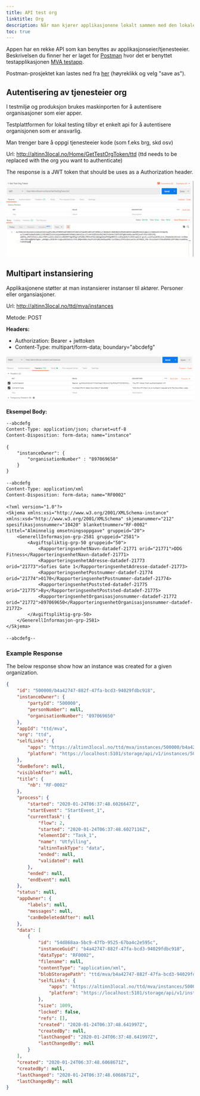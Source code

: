 ```yaml
---
title: API test org
linktitle: Org
description: Når man kjører applikasjonene lokalt sammen med den lokale testplattformen kan man teste API som applikasjon eksponerer.
toc: true
---
```


Appen har en rekke API som kan benyttes av applikasjonseier/tjenesteeier.
Beskrivelsen du finner her er laget for [Postman](https://www.getpostman.com/) hvor det er benyttet testapplikasjonen
[MVA testapp](https://dev.altinn.studio/repos/ttd/mva). 

Postman-prosjektet kan lastes ned fra
[her](https://raw.githubusercontent.com/Altinn/altinn-studio/master/src/test/Postman/collections/Altinn%20Studio%20App%20Local%20Testing.postman_collection.json)
(høyreklikk og velg "save as").

## Autentisering av tjenesteier org
I testmiljø og produksjon brukes maskinporten for å autentisere organisasjoner som eier apper. 

Testplattformen for lokal testing tilbyr et enkelt api for å autentisere organisjonen som er ansvarlig.

Man trenger bare å oppgi tjenesteeier kode (som f.eks brg, skd osv)

Url: http://altinn3local.no/Home/GetTestOrgToken/ttd   (ttd needs to be replaced with the org you want to authenticate)

The response is a JWT token that should be uses as a Authorization header.

![Login](login.png "Login request")


## Multipart instansiering
Applikasjonene støtter at man instansierer instanser til aktører. Personer eller organsiasjoner.

Url: http://altinn3local.no/ttd/mva/instances

Metode: POST

**Headers:**

- Authorization: Bearer + jwttoken
- Content-Type: multipart/form-data; boundary="abcdefg"


![headers](headers_multipart_instance.png "Headers for multipart instansiering")


**Eksempel Body:**

```http {linenos=false,hl_lines=["1-3","11-13"]}
--abcdefg
Content-Type: application/json; charset=utf-8
Content-Disposition: form-data; name="instance"

{
    "instanceOwner": {
    	"organisationNumber" : "897069650"
    }
}

--abcdefg
Content-Type: application/xml
Content-Disposition: form-data; name="RF0002"

<?xml version="1.0"?>
<Skjema xmlns:xsi="http://www.w3.org/2001/XMLSchema-instance" xmlns:xsd="http://www.w3.org/2001/XMLSchema" skjemanummer="212" spesifikasjonsnummer="10420" blankettnummer="RF-0002" tittel="Alminnelig omsetningsoppgave" gruppeid="20">
	<GenerellInformasjon-grp-2581 gruppeid="2581">
		<Avgiftspliktig-grp-50 gruppeid="50">
			<RapporteringsenhetNavn-datadef-21771 orid="21771">DDG Fitness</RapporteringsenhetNavn-datadef-21771>
			<RapporteringsenhetAdresse-datadef-21773 orid="21773">Sofies Gate 1</RapporteringsenhetAdresse-datadef-21773>
			<RapporteringsenhetPostnummer-datadef-21774 orid="21774">0170</RapporteringsenhetPostnummer-datadef-21774>
            <RapporteringsenhetPoststed-datadef-21775 orid="21775">By</RapporteringsenhetPoststed-datadef-21775>
            <RapporteringsenhetOrganisasjonsnummer-datadef-21772 orid="21772">897069650</RapporteringsenhetOrganisasjonsnummer-datadef-21772>
        </Avgiftspliktig-grp-50>
    </GenerellInformasjon-grp-2581>
</Skjema>

--abcdefg--
```

### Example Response

The below response show how an instance was created for a given organization.

```json {linenos=inline,hl_lines=[6,44]}
{
    "id": "500000/b4a42747-882f-47fa-bcd3-94029fdbc918",
    "instanceOwner": {
        "partyId": "500000",
        "personNumber": null,
        "organisationNumber": "897069650"
    },
    "appId": "ttd/mva",
    "org": "ttd",
    "selfLinks": {
        "apps": "https://altinn3local.no/ttd/mva/instances/500000/b4a42747-882f-47fa-bcd3-94029fdbc918",
        "platform": "https://localhost:5101/storage/api/v1/instances/500000/b4a42747-882f-47fa-bcd3-94029fdbc918"
    },
    "dueBefore": null,
    "visibleAfter": null,
    "title": {
        "nb": "RF-0002"
    },
    "process": {
        "started": "2020-01-24T06:37:48.6026647Z",
        "startEvent": "StartEvent_1",
        "currentTask": {
            "flow": 2,
            "started": "2020-01-24T06:37:48.6027116Z",
            "elementId": "Task_1",
            "name": "Utfylling",
            "altinnTaskType": "data",
            "ended": null,
            "validated": null
        },
        "ended": null,
        "endEvent": null
    },
    "status": null,
    "appOwner": {
        "labels": null,
        "messages": null,
        "canBeDeletedAfter": null
    },
    "data": [
        {
            "id": "54d868aa-5bc9-47fb-9525-67ba4c2e595c",
            "instanceGuid": "b4a42747-882f-47fa-bcd3-94029fdbc918",
            "dataType": "RF0002",
            "filename": null,
            "contentType": "application/xml",
            "blobStoragePath": "ttd/mva/b4a42747-882f-47fa-bcd3-94029fdbc918/data/54d868aa-5bc9-47fb-9525-67ba4c2e595c",
            "selfLinks": {
                "apps": "https://altinn3local.no/ttd/mva/instances/500000/b4a42747-882f-47fa-bcd3-94029fdbc918/data/54d868aa-5bc9-47fb-9525-67ba4c2e595c",
                "platform": "https://localhost:5101/storage/api/v1/instances/500000/b4a42747-882f-47fa-bcd3-94029fdbc918/data/54d868aa-5bc9-47fb-9525-67ba4c2e595c"
            },
            "size": 1009,
            "locked": false,
            "refs": [],
            "created": "2020-01-24T06:37:48.641997Z",
            "createdBy": null,
            "lastChanged": "2020-01-24T06:37:48.641997Z",
            "lastChangedBy": null
        }
    ],
    "created": "2020-01-24T06:37:48.6068671Z",
    "createdBy": null,
    "lastChanged": "2020-01-24T06:37:48.6068671Z",
    "lastChangedBy": null
}
```
